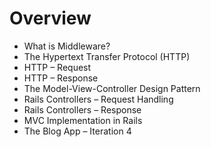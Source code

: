 # Overview

- What is Middleware?
- The Hypertext Transfer Protocol (HTTP)
- HTTP – Request
- HTTP – Response
- The Model-View-Controller Design Pattern
- Rails Controllers – Request Handling
- Rails Controllers – Response
- MVC Implementation in Rails
- The Blog App – Iteration 4
